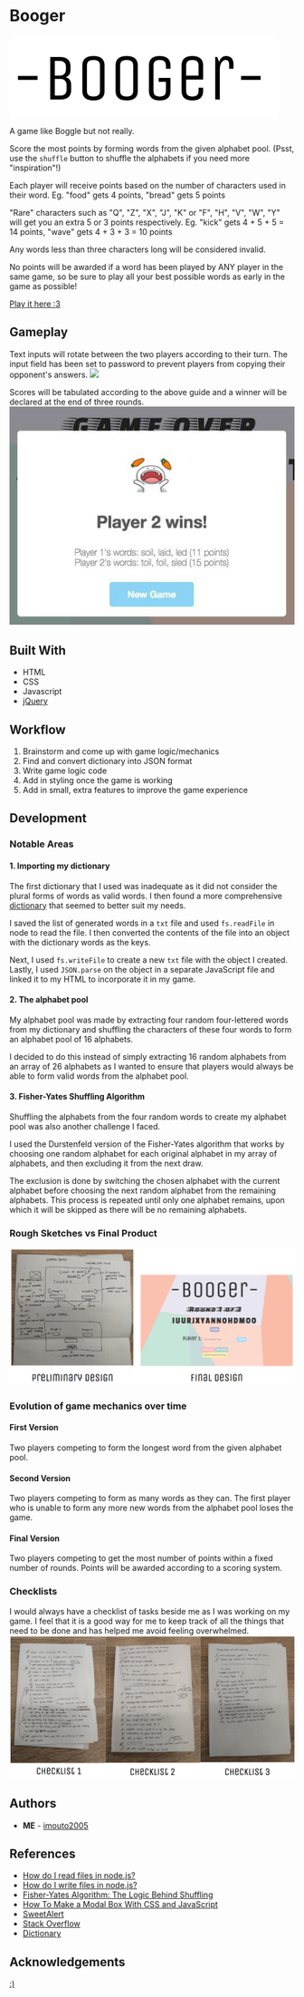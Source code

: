 # Booger
![booger](assets/img/booger.png)

A game like Boggle but not really.

Score the most points by forming words from the given alphabet pool. (Psst, use the `shuffle` button to shuffle the alphabets if you need more "inspiration"!)

Each player will receive points based on the number of characters used in their word.
Eg. "food" gets 4 points, "bread" gets 5 points

"Rare" characters such as "Q", "Z", "X", "J", "K" or "F", "H", "V", "W", "Y" will get you an extra 5 or 3 points respectively.
Eg. "kick" gets 4 + 5 + 5 = 14 points, "wave" gets 4 + 3 + 3 = 10 points

Any words less than three characters long will be considered invalid.

No points will be awarded if a word has been played by ANY player in the same game, so be sure to play all your best possible words as early in the game as possible!

[Play it here :3](https://wdi-sg.github.io/wdi-project-1-imouto2005/)

## Gameplay

Text inputs will rotate between the two players according to their turn. The input field has been set to password to prevent players from copying their opponent's answers.
![](http://g.recordit.co/S7LVVeuIgx.gif)

Scores will be tabulated according to the above guide and a winner will be declared at the end of three rounds.
![](assets/img/player2wins.jpg
  )


## Built With

* HTML
* CSS
* Javascript
* [jQuery](http://jquery.com/)

## Workflow

1. Brainstorm and come up with game logic/mechanics
2. Find and convert dictionary into JSON format
3. Write game logic code
4. Add in styling once the game is working
5. Add in small, extra features to improve the game experience

## Development

### Notable Areas

#### 1. Importing my dictionary

The first dictionary that I used was inadequate as it did not consider the plural forms of words as valid words. I then found a more comprehensive [dictionary](http://app.aspell.net/create) that seemed to better suit my needs.

I saved the list of generated words in a `txt` file and used `fs.readFile` in node to read the file. I then converted the contents of the file into an object with the dictionary words as the keys.

Next, I used `fs.writeFile` to create a new `txt` file with the object I created. Lastly, I used `JSON.parse` on the object in a separate JavaScript file and linked it to my HTML to incorporate it in my game.

#### 2. The alphabet pool

My alphabet pool was made by extracting four random four-lettered words from my dictionary and shuffling the characters of these four words to form an alphabet pool of 16 alphabets.

I decided to do this instead of simply extracting 16 random alphabets from an array of 26 alphabets as I wanted to ensure that players would always be able to form valid words from the alphabet pool.

#### 3. Fisher-Yates Shuffling Algorithm

Shuffling the alphabets from the four random words to create my alphabet pool was also another challenge I faced.

I used the Durstenfeld version of the Fisher-Yates algorithm that works by choosing one random alphabet for each original alphabet in my array of alphabets, and then excluding it from the next draw.

The exclusion is done by switching the chosen alphabet with the current alphabet before choosing the next random alphabet from the remaining alphabets. This process is repeated until only one alphabet remains, upon which it will be skipped as there will be no remaining alphabets.

### **Rough Sketches vs Final Product**
![sketches](assets/img/comparison.png)

### Evolution of game mechanics over time
#### **First Version**
Two players competing to form the longest word from the given alphabet pool.

#### **Second Version**
Two players competing to form as many words as they can. The first player who is unable to form any more new words from the alphabet pool loses the game.

#### **Final Version**
Two players competing to get the most number of points within a fixed number of rounds. Points will be awarded according to a scoring system.

### **Checklists**
I would always have a checklist of tasks beside me as I was working on my game. I feel that it is a good way for me to keep track of all the things that need to be done and has helped me avoid feeling overwhelmed.
![checklists](assets/img/checklist.png)

## Authors

* **ME** - [imouto2005](https://github.com/imouto2005)

## References

* [How do I read files in node.js?](https://docs.nodejitsu.com/articles/file-system/how-to-read-files-in-nodejs/)
* [How do I write files in node.js?](https://docs.nodejitsu.com/articles/file-system/how-to-write-files-in-nodejs/)
* [Fisher-Yates Algorithm: The Logic Behind Shuffling](https://medium.com/@thelextimes/fisher-yates-algorithm-the-logic-behind-shuffling-98deb8bac210)
* [How To Make a Modal Box With CSS and JavaScript](https://www.w3schools.com/howto/howto_css_modals.asp)
* [SweetAlert](http://t4t5.github.io/sweetalert/)
* [Stack Overflow](http://stackoverflow.com/)
* [Dictionary](http://app.aspell.net/create)

## Acknowledgements

[:)](https://github.com/siawyoung)
